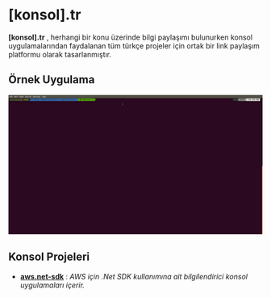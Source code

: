 # [konsol].tr

**[konsol].tr** , herhangi bir konu üzerinde bilgi paylaşımı bulunurken konsol uygulamalarından faydalanan tüm türkçe projeler için ortak bir link paylaşım platformu olarak tasarlanmıştır.


## Örnek Uygulama
![örnek proje](https://raw.githubusercontent.com/serkanbingol/konsol.tr/master/images/konsol_tr.gif)
## Konsol Projeleri 

- **[aws.net-sdk](aws.net-sdk)**  : *AWS için .Net SDK kullanımına ait bilgilendirici konsol uygulamaları içerir.*